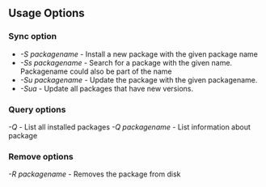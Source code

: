 ## Usage Options 
### Sync option

- *-S packagename* - Install a new package with the given package name
- *-Ss packagename* - Search for a package with the given name. Packagename could also be part of the name
- *-Su packagename* - Update the package with the given packagename.
- *-Sua* - Update all packages that have new versions.

### Query options

*-Q* - List all installed packages
*-Q packagename* - List information about package

### Remove options

*-R packagename* - Removes the package from disk
